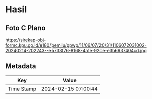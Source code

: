 # Hasil

## Foto C Plano

https://sirekap-obj-formc.kpu.go.id/e180/pemilu/ppwp/11/06/07/20/31/1106072031002-20240214-202243--e5733f76-8168-4a1e-92ce-e3b6937404cd.jpg


## Metadata

| Key        | Value               |
| ---------- | ------------------- |
| Time Stamp | 2024-02-15 07:00:44 |



